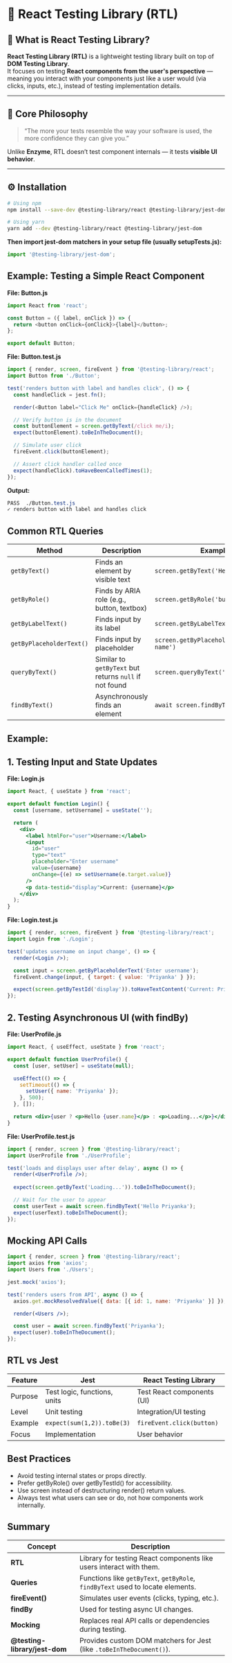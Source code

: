 # 🧪 React Testing Library (RTL)

## 📘 What is React Testing Library?

**React Testing Library (RTL)** is a lightweight testing library built on top of **DOM Testing Library**.  
It focuses on testing **React components from the user's perspective** — meaning you interact with your components just like a user would (via clicks, inputs, etc.), instead of testing implementation details.

---

## 🎯 Core Philosophy

> “The more your tests resemble the way your software is used, the more confidence they can give you.”

Unlike **Enzyme**, RTL doesn’t test component internals — it tests **visible UI behavior**.

---

## ⚙️ Installation

```bash
# Using npm
npm install --save-dev @testing-library/react @testing-library/jest-dom

# Using yarn
yarn add --dev @testing-library/react @testing-library/jest-dom

```
**Then import jest-dom matchers in your setup file (usually setupTests.js):**
```js
import '@testing-library/jest-dom';
```
## Example: Testing a Simple React Component

**File: Button.js**
```js
import React from 'react';

const Button = ({ label, onClick }) => {
  return <button onClick={onClick}>{label}</button>;
};

export default Button;
```
**File: Button.test.js**
```js
import { render, screen, fireEvent } from '@testing-library/react';
import Button from './Button';

test('renders button with label and handles click', () => {
  const handleClick = jest.fn();

  render(<Button label="Click Me" onClick={handleClick} />);

  // Verify button is in the document
  const buttonElement = screen.getByText(/click me/i);
  expect(buttonElement).toBeInTheDocument();

  // Simulate user click
  fireEvent.click(buttonElement);

  // Assert click handler called once
  expect(handleClick).toHaveBeenCalledTimes(1);
});
```
 **Output:**
```css
PASS  ./Button.test.js
✓ renders button with label and handles click
```
## Common RTL Queries
| Method                   | Description                                            | Example                                     |
| ------------------------ | ------------------------------------------------------ | ------------------------------------------- |
| `getByText()`            | Finds an element by visible text                       | `screen.getByText('Hello')`                 |
| `getByRole()`            | Finds by ARIA role (e.g., button, textbox)             | `screen.getByRole('button')`                |
| `getByLabelText()`       | Finds input by its label                               | `screen.getByLabelText('Username')`         |
| `getByPlaceholderText()` | Finds input by placeholder                             | `screen.getByPlaceholderText('Enter name')` |
| `queryByText()`          | Similar to `getByText` but returns `null` if not found | `screen.queryByText('Logout')`              |
| `findByText()`           | Asynchronously finds an element                        | `await screen.findByText('Loaded!')`        |

## Example: 
## 1. Testing Input and State Updates

**File: Login.js**
```jsx
import React, { useState } from 'react';

export default function Login() {
  const [username, setUsername] = useState('');

  return (
    <div>
      <label htmlFor="user">Username:</label>
      <input
        id="user"
        type="text"
        placeholder="Enter username"
        value={username}
        onChange={(e) => setUsername(e.target.value)}
      />
      <p data-testid="display">Current: {username}</p>
    </div>
  );
}
```

**File: Login.test.js**
```jsx
import { render, screen, fireEvent } from '@testing-library/react';
import Login from './Login';

test('updates username on input change', () => {
  render(<Login />);

  const input = screen.getByPlaceholderText('Enter username');
  fireEvent.change(input, { target: { value: 'Priyanka' } });

  expect(screen.getByTestId('display')).toHaveTextContent('Current: Priyanka');
});
```

## 2. Testing Asynchronous UI (with findBy)

**File: UserProfile.js**
```jsx
import React, { useEffect, useState } from 'react';

export default function UserProfile() {
  const [user, setUser] = useState(null);

  useEffect(() => {
    setTimeout(() => {
      setUser({ name: 'Priyanka' });
    }, 500);
  }, []);

  return <div>{user ? <p>Hello {user.name}</p> : <p>Loading...</p>}</div>;
}
```
**File: UserProfile.test.js**
```jsx
import { render, screen } from '@testing-library/react';
import UserProfile from './UserProfile';

test('loads and displays user after delay', async () => {
  render(<UserProfile />);
  
  expect(screen.getByText('Loading...')).toBeInTheDocument();

  // Wait for the user to appear
  const userText = await screen.findByText('Hello Priyanka');
  expect(userText).toBeInTheDocument();
});
```
## Mocking API Calls
```jsx
import { render, screen } from '@testing-library/react';
import axios from 'axios';
import Users from './Users';

jest.mock('axios');

test('renders users from API', async () => {
  axios.get.mockResolvedValue({ data: [{ id: 1, name: 'Priyanka' }] });

  render(<Users />);

  const user = await screen.findByText('Priyanka');
  expect(user).toBeInTheDocument();
});
```
## RTL vs Jest
| Feature | Jest                         | React Testing Library      |
| ------- | ---------------------------- | -------------------------- |
| Purpose | Test logic, functions, units | Test React components (UI) |
| Level   | Unit testing                 | Integration/UI testing     |
| Example | `expect(sum(1,2)).toBe(3)`   | `fireEvent.click(button)`  |
| Focus   | Implementation               | User behavior              |

## Best Practices
 - Avoid testing internal states or props directly.
 - Prefer getByRole() over getByTestId() for accessibility.
 - Use screen instead of destructuring render() return values.
 - Always test what users can see or do, not how components work internally.

## Summary
| Concept                       | Description                                                                    |
| ----------------------------- | ------------------------------------------------------------------------------ |
| **RTL**                       | Library for testing React components like users interact with them.            |
| **Queries**                   | Functions like `getByText`, `getByRole`, `findByText` used to locate elements. |
| **fireEvent()**               | Simulates user events (clicks, typing, etc.).                                  |
| **findBy**                    | Used for testing async UI changes.                                             |
| **Mocking**                   | Replaces real API calls or dependencies during testing.                        |
| **@testing-library/jest-dom** | Provides custom DOM matchers for Jest (like `.toBeInTheDocument()`).           |

